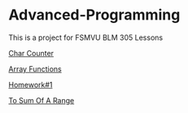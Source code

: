# Advanced-Programming

This is a project for FSMVU BLM 305 Lessons

[Char Counter](https://burakeless.github.io/Advanced-Programming/Char%20Counter.html)

[Array Functions](https://burakeless.github.io/Advanced-Programming/Array%20Functions.html)

[Homework#1](https://burakeless.github.io/Advanced-Programming/Homework%231.html)

[To Sum Of A Range](https://burakeless.github.io/Advanced-Programming/images/The%20sum%20of%20a%20range.png)

